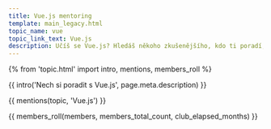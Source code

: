 ```yaml
---
title: Vue.js mentoring
template: main_legacy.html
topic_name: vue
topic_link_text: Vue.js
description: Učíš se Vue.js? Hledáš někoho zkušenějšího, kdo ti poradí, když se zasekneš? Kdo ti ukáže správné postupy a nasměruje tě na kvalitní návody nebo kurzy?
---
```

{% from 'topic.html' import intro, mentions, members_roll %}

{{ intro('Nech si poradit s Vue.js', page.meta.description) }}

{{ mentions(topic, 'Vue.js') }}

{{ members_roll(members, members_total_count, club_elapsed_months) }}
